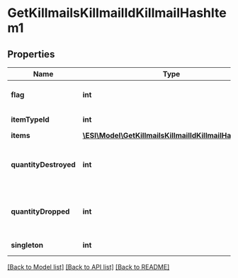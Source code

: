 # GetKillmailsKillmailIdKillmailHashItem1

## Properties
Name | Type | Description | Notes
------------ | ------------- | ------------- | -------------
**flag** | **int** | Flag for the location of the item | 
**itemTypeId** | **int** | item_type_id integer | 
**items** | [**\ESI\Model\GetKillmailsKillmailIdKillmailHashItem[]**](GetKillmailsKillmailIdKillmailHashItem.md) | items array | [optional] 
**quantityDestroyed** | **int** | How many of the item were destroyed if any | [optional] 
**quantityDropped** | **int** | How many of the item were dropped if any | [optional] 
**singleton** | **int** | singleton integer | 

[[Back to Model list]](../README.md#documentation-for-models) [[Back to API list]](../README.md#documentation-for-api-endpoints) [[Back to README]](../README.md)



